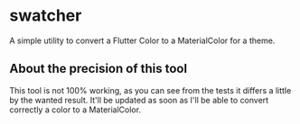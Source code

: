 # swatcher

A simple utility to convert a Flutter Color to a MaterialColor for a theme.

## About the precision of this tool
This tool is not 100% working, as you can see from the tests it differs a little by the wanted result. It'll be updated as soon as I'll be able to convert correctly a color to a MaterialColor.

